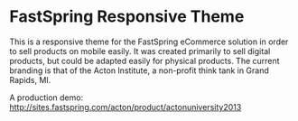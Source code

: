# FastSpring Responsive Theme

This is a responsive theme for the FastSpring eCommerce solution in order to sell products on mobile easily.  It was created primarily to sell digital products, but could be adapted easily for physical products.  The current branding is that of the Acton Institute, a non-profit think tank in Grand Rapids, MI.

A production demo: http://sites.fastspring.com/acton/product/actonuniversity2013